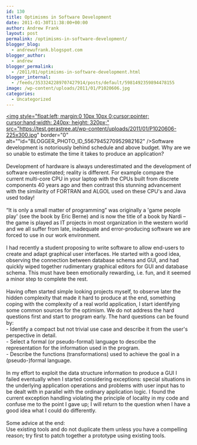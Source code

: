 ```yaml
---
id: 130
title: Optimisms in Software Development
date: 2011-01-30T11:38:00+00:00
author: Andrew Frank
layout: post
permalink: /optimisms-in-software-development/
blogger_blog:
  - andrewufrank.blogspot.com
blogger_author:
  - andrew
blogger_permalink:
  - /2011/01/optimisms-in-software-development.html
blogger_internal:
  - /feeds/3533242289707427914/posts/default/5981492359894478155
image: /wp-content/uploads/2011/01/P1020606.jpg
categories:
  - Uncategorized
---
```

<a href="https://test.gerastree.at/wp-content/uploads/2011/01/P1020606.jpg"><img style="float:left; margin:0 10px 10px 0;cursor:pointer; cursor:hand;width: 240px; height: 320px;" src="https://test.gerastree.at/wp-content/uploads/2011/01/P1020606-225x300.jpg" border="0" alt=""id="BLOGGER_PHOTO_ID_5567945270952982162" /></a>Software development is notoriously behind schedule and above budget. Why are we so unable to estimate the time it takes to produce an application?  <br /><br />Development of hardware is always underestimated and the development of software overestimated; reality is different. For example compare the current multi-core CPU in your laptop with the CPUs built from discrete components 40 years ago and then contrast this stunning advancement with the similarity of FORTRAN and ALGOL used on these CPU's and Java used today!<br /><br />“It is only a small matter of programming” was originally a 'game people play' (see the book by Eric Berne) and is now the title of a book by Nardi – the game is played as IT projects in most organization in the western world and we all suffer from late, inadequate and error-producing software we are forced to use in our work environment. <br /><br />I had recently a student proposing to write software to allow end-users to create and adapt graphical user interfaces. He started with a good idea, observing the connection between database schema and GUI, and had quickly wiped together rudimentary graphical editors for GUI and database schema. This must have been emotionally rewarding, i.e. fun, and it seemed a minor step to complete the rest. <br /><br />Having often started simple looking projects myself, to observe later the hidden complexity that made it hard to produce at the end, something coping with the complexity of a real world application, I start identifying some common sources for the optimism. We do not address the hard questions first and start to program early. The hard questions can be found by:<br />- Identify a compact but not trivial use case and describe it from the user's perspective in detail.<br />- Select a formal (or pseudo-formal) language to describe the representation for the information used in the program.<br />- Describe the functions (transformations) used to achieve the goal in a (pseudo-)formal language. <br /><br />In my effort to exploit the data structure information to produce a GUI I failed eventually when I started considering exceptions: special situations in the underlying application operations and problems with user input has to be dealt with in parallel with the ordinary application logic. I found the current exception handling violating the principle of locality in my code and confuse me to the point I gave up; I will return to the question when I have a good idea what I could do differently.<br /><br />Some advice at the end:<br />Use existing tools and do not duplicate them unless you have a compelling reason; try first to patch together a prototype using existing tools.